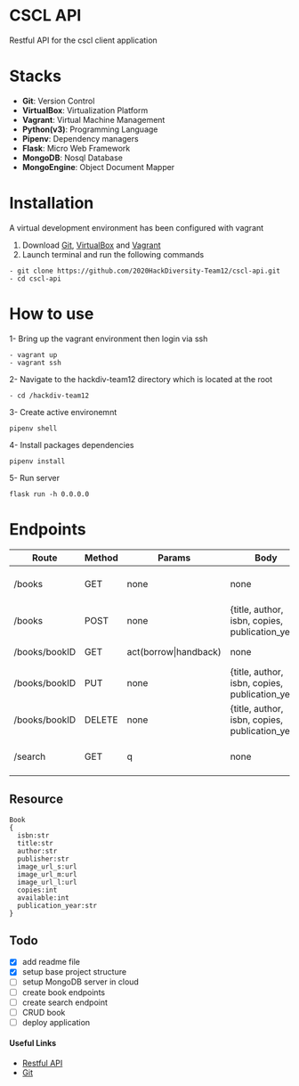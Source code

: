# CSCL API

Restful API for the cscl client application

# Stacks

- <b>Git</b>: Version Control
- <b>VirtualBox</b>: Virtualization Platform
- <b>Vagrant</b>: Virtual Machine Management
- <b>Python(v3)</b>: Programming Language
- <b>Pipenv</b>: Dependency managers
- <b>Flask</b>: Micro Web Framework
- <b>MongoDB</b>: Nosql Database
- <b>MongoEngine</b>: Object Document Mapper

# Installation

A virtual development environment has been configured with vagrant

1. Download <a href="https://git-scm.com/downloads" target="_blank">Git</a>, <a href="https://www.virtualbox.org/wiki/Downloads" target="_blank">VirtualBox</a> and <a href="https://www.vagrantup.com/downloads.html" target="_blank">Vagrant</a>
2. Launch terminal and run the following commands

```
- git clone https://github.com/2020HackDiversity-Team12/cscl-api.git
- cd cscl-api
```

# How to use

1- Bring up the vagrant environment then login via ssh

```
- vagrant up
- vagrant ssh
```

2- Navigate to the hackdiv-team12 directory which is located at the root

```
- cd /hackdiv-team12
```

3- Create active environemnt

```
pipenv shell
```

4- Install packages dependencies

```
pipenv install
```

5- Run server

```
flask run -h 0.0.0.0
```

# Endpoints

| Route         | Method | Params                | Body                                            | Description          | Payload            |
| ------------- | ------ | --------------------- | ----------------------------------------------- | -------------------- | ------------------ |
| /books        | GET    | none                  | none                                            | retreive all books   | books, next, total |
| /books        | POST   | none                  | {title, author, isbn, copies, publication_year} | add new book         | bookID             |
| /books/bookID | GET    | act(borrow\|handback) | none                                            | retreive target book | book, action       |
| /books/bookID | PUT    | none                  | {title, author, isbn, copies, publication_year} | update target book   | bookID             |
| /books/bookID | DELETE | none                  | {title, author, isbn, copies, publication_year} | delete target book   | bookID             |
| /search       | GET    | q                     | none                                            | search in database   | books, next, total |

## Resource

```
Book
{
  isbn:str
  title:str
  author:str
  publisher:str
  image_url_s:url
  image_url_m:url
  image_url_l:url
  copies:int
  available:int
  publication_year:str
}
```

## Todo

- [x] add readme file
- [x] setup base project structure
- [ ] setup MongoDB server in cloud
- [ ] create book endpoints
- [ ] create search endpoint
- [ ] CRUD book
- [ ] deploy application

#### Useful Links

- [Restful API](https://mlsdev.com/blog/81-a-beginner-s-tutorial-for-understanding-restful-api)
- [Git](https://rogerdudler.github.io/git-guide/)
